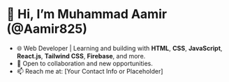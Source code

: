 # 👋 Hi, I’m Muhammad Aamir (@Aamir825)  
- 🌐 Web Developer | Learning and building with **HTML**, **CSS**, **JavaScript**, **React.js**, **Tailwind CSS**, **Firebase**, and more.  
- 💼 Open to collaboration and new opportunities.  
- 📫 Reach me at: [Your Contact Info or Placeholder]  

<!---
Aamir825/Aamir825 is a ✨ special ✨ repository because its `README.md` (this file) appears on your GitHub profile.
You can click the Preview link to take a look at your changes.
--->

